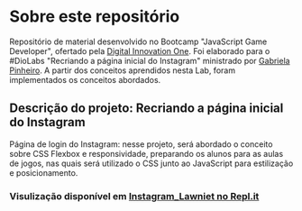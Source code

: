 # Sobre este repositório

Repositório de material desenvolvido no Bootcamp "JavaScript Game Developer", ofertado pela [Digital Innovation One](https://web.digitalinnovation.one/). Foi elaborado para o #DioLabs "Recriando a página inicial do Instagram" ministrado por [Gabriela Pinheiro](https://www.linkedin.com/in/gabrielapinheiro129/). A partir dos conceitos aprendidos nesta Lab, foram implementados os conceitos abordados.
 
## Descrição do projeto: Recriando a página inicial do Instagram

Página de login do Instagram: nesse projeto, será abordado o conceito sobre CSS Flexbox e responsividade, preparando os alunos para as aulas de jogos, nas quais será utilizado o CSS junto ao JavaScript para estilização e posicionamento.
### Visulização disponível em [Instagram_Lawniet no Repl.it](https://instagramlawniet.lauanyreis1.repl.co/)


